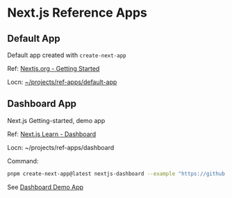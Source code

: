 # Next.js Reference Apps

## Default App

Default app created with `create-next-app`

Ref: [Nextjs.org - Getting Started](https://nextjs.org/docs/getting-started/installation)

Locn: [~/projects/ref-apps/default-app](../ref-apps/index.md)


## Dashboard App

Next.js Getting-started, demo app

Ref: [Next.js Learn - Dashboard](https://rc.nextjs.org/learn/dashboard-app/getting-started)

Locn: ~/projects/ref-apps/dashboard

Command:

```bash
pnpm create-next-app@latest nextjs-dashboard --example "https://github.com/vercel/next-learn/tree/main/dashboard/starter-example" --use-pnpm
```
See [Dashboard Demo App](../ref-apps/dashboard/index.md)

